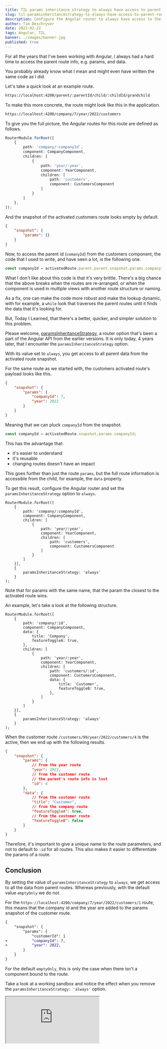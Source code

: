 ```yaml
---
title: TIL params inheritance strategy to always have access to parent route info
slug: til-paramsinheritancestrategy-to-always-have-access-to-parent-route-info
description: Configure the Angular router to always have access to the parent route data from within the child route.
author: Tim Deschryver
date: 2022-02-22
tags: Angular, TIL
banner: ./images/banner.jpg
published: true
---
```


For all the years that I've been working with Angular, I always had a hard time to access the parent route info, e.g. params, and data.

You probably already know what I mean and might even have written the same code as I did.

Let's take a quick look at an example route.

```txt
https://localhost:4200/parent/:parentId/child/:childId/grandchild
```

To make this more concrete, the route might look like this in the application.

```txt
https://localhost:4200/company/7/year/2022/customers
```

To give you the full picture, the Angular routes for this route are defined as follows.

```ts
RouterModule.forRoot([
    {
        path: 'company/:companyId',
        component: CompanyComponent,
        children: [
            {
                path: 'year/:year',
                component: YearComponent,
                children: [
                    path: 'customers',
                    component: CustomersComponent
                ]
            }
        ]
    },
]);
```

And the snapshot of the activated customers route looks empty by default.

```json
{
	"snapshot": {
		"params": {}
	}
}
```

Now, to access the parent id (`comanyId`) from the customers component, the code that I used to write, and have seen a lot, is the following one.

```ts
const companyId = activatedRoute.parent.parent.snapshot.params.companyId;
```

What I don't like about this code is that it's very brittle.
There's a big chance that the above breaks when the routes are re-arranged, or when the component is used in multiple views with another route structure or naming.

As a fix, one can make the code more robust and make the lookup dynamic, with for example, a `while` look that traverses the parent routes until it finds the data that it's looking for.

But, Today I Learned, that there's a better, quicker, and simpler solution to this problem.

Please welcome, [paramsInheritanceStrategy](https://angular.io/api/router/ExtraOptions#paramsInheritanceStrategy), a router option that's been a part of the Angular API from the earlier versions. It is only today, 4 years later, that I encounter the `paramsInheritanceStrategy` option.

With its value set to `always`, you get access to all parent data from the activated route snapshot.

For the same route as we started with, the customers activated route's payload looks like this.

```json
{
	"snapshot": {
		"params": {
			"companyId": 7,
			"year": 2022
		}
	}
}
```

Meaning that we can pluck `companyId` from the snapshot.

```ts
const companyId = activatedRoute.snapshot.params.companyId;
```

This has the advantage that:

- it's easier to understand
- it's reusable
- changing routes doesn't have an impact

This goes further than just the route `params`, but the full route information is accessible from the child, for example, the `data` property.

To get this result, configure the Angular router and set the `paramsInheritanceStrategy` option to `always`.

```ts{17}
RouterModule.forRoot([
    {
        path: 'company/:companyId',
        component: CompanyComponent,
        children: [
            {
                path: 'year/:year',
                component: YearComponent,
                children: [
                    path: 'customers',
                    component: CustomersComponent
                ]
            }
        ]
    }],
    {
        paramsInheritanceStrategy: 'always'
    }
);
```

Note that for params with the same name, that the param the closest to the activated route wins.

An example, let's take a look at the following structure.

```ts{3,5-8,11,14,16-19}
RouterModule.forRoot([
    {
        path: 'company/:id',
        component: CompanyComponent,
        data: {
            title: 'Company',
            featureToggleA: true,
        },
        children: [
            {
                path: 'year/:year',
                component: YearComponent,
                children: [
                    path: 'customers/:id',
                    component: CustomersComponent,
                    data: {
                        title: 'Customer',
                        featureToggleB: true,
                    },
                ]
            }
        ]
    }],
    {
        paramsInheritanceStrategy: 'always'
    }
);
```

When the customer route `/customers/99/year/2022/customers/4` is the active, then we end up with the following results.

```json
{
	"snapshot": {
		"params": {
			// from the year route
			"year": 2022,
			// from the customer route
			// the parent's route info is lost
			"id": 4
		},
		"data": {
			// from the customer route
			"title": "Customer",
			// from the company route
			"featureToggleA": true,
			// from the customer route
			"featureToggleB": false
		}
	}
}
```

Therefore, it's important to give a unique name to the route parameters, and not to default to `:id` for all routes. This also makes it easier to differentiate the params of a route.

## Conclusion

By setting the value of `paramsInheritanceStrategy` to `always`, we get access to all the data from parent routes. Whereas previously, with the default value `emptyOnly` we do not.

For the `https://localhost:4200/company/7/year/2022/customers/1` route, this means that the company id and the year are added to the params snapshot of the customer route.

```diff
{
    "snapshot": {
        "params": {
            "customerId": 1
+           "companyId": 7,
+           "year": 2022,
        }
    }
}
```

For the default `emptyOnly`, this is only the case when there isn't a component bound to the route.

Take a look at a working sandbox and notice the effect when you remove the `paramsInheritanceStrategy: 'always'` option.

<iframe src="https://stackblitz.com/edit/angular-zhha9v?ctl=1&embed=1&file=src/app/app-routing.module.ts" title="angular-routing-example"
></iframe>
